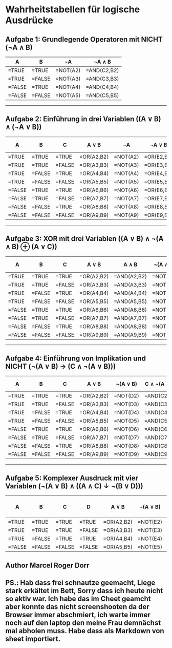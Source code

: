 
# Wahrheitstabellen für logische Ausdrücke

## Aufgabe 1: Grundlegende Operatoren mit NICHT (¬A ∧ B)

| A   | B   | ¬A  | ¬A ∧ B |
|-----|-----|-----|--------|
| =TRUE | =TRUE | =NOT(A2) | =AND(C2,B2) |
| =TRUE | =FALSE| =NOT(A3) | =AND(C3,B3) |
| =FALSE| =TRUE | =NOT(A4) | =AND(C4,B4) |
| =FALSE| =FALSE| =NOT(A5) | =AND(C5,B5) |

---

## Aufgabe 2: Einführung in drei Variablen ((A ∨ B) ∧ (¬A ∨ B))

| A   | B   | C   | A ∨ B | ¬A  | ¬A ∨ B | (A ∨ B) ∧ (¬A ∨ B) |
|-----|-----|-----|-------|-----|--------|--------------------|
| =TRUE | =TRUE | =TRUE  | =OR(A2,B2) | =NOT(A2) | =OR(E2,B2) | =AND(D2,F2) |
| =TRUE | =TRUE | =FALSE | =OR(A3,B3) | =NOT(A3) | =OR(E3,B3) | =AND(D3,F3) |
| =TRUE | =FALSE| =TRUE  | =OR(A4,B4) | =NOT(A4) | =OR(E4,B4) | =AND(D4,F4) |
| =TRUE | =FALSE| =FALSE | =OR(A5,B5) | =NOT(A5) | =OR(E5,B5) | =AND(D5,F5) |
| =FALSE| =TRUE | =TRUE  | =OR(A6,B6) | =NOT(A6) | =OR(E6,B6) | =AND(D6,F6) |
| =FALSE| =TRUE | =FALSE | =OR(A7,B7) | =NOT(A7) | =OR(E7,B7) | =AND(D7,F7) |
| =FALSE| =FALSE| =TRUE  | =OR(A8,B8) | =NOT(A8) | =OR(E8,B8) | =AND(D8,F8) |
| =FALSE| =FALSE| =FALSE | =OR(A9,B9) | =NOT(A9) | =OR(E9,B9) | =AND(D9,F9) |

---

## Aufgabe 3: XOR mit drei Variablen ((A ∨ B) ∧ ¬(A ∧ B) ⊕ (A ∨ C))

| A   | B   | C   | A ∨ B | A ∧ B | ¬(A ∧ B) | (A ∨ B) ∧ ¬(A ∧ B) | A ∨ C | ⊕ |
|-----|-----|-----|-------|-------|----------|---------------------|-------|---|
| =TRUE | =TRUE | =TRUE  | =OR(A2,B2) | =AND(A2,B2) | =NOT(E2) | =AND(D2,F2) | =OR(A2,C2) | =XOR(G2,H2) |
| =TRUE | =TRUE | =FALSE | =OR(A3,B3) | =AND(A3,B3) | =NOT(E3) | =AND(D3,F3) | =OR(A3,C3) | =XOR(G3,H3) |
| =TRUE | =FALSE| =TRUE  | =OR(A4,B4) | =AND(A4,B4) | =NOT(E4) | =AND(D4,F4) | =OR(A4,C4) | =XOR(G4,H4) |
| =TRUE | =FALSE| =FALSE | =OR(A5,B5) | =AND(A5,B5) | =NOT(E5) | =AND(D5,F5) | =OR(A5,C5) | =XOR(G5,H5) |
| =FALSE| =TRUE | =TRUE  | =OR(A6,B6) | =AND(A6,B6) | =NOT(E6) | =AND(D6,F6) | =OR(A6,C6) | =XOR(G6,H6) |
| =FALSE| =TRUE | =FALSE | =OR(A7,B7) | =AND(A7,B7) | =NOT(E7) | =AND(D7,F7) | =OR(A7,C7) | =XOR(G7,H7) |
| =FALSE| =FALSE| =TRUE  | =OR(A8,B8) | =AND(A8,B8) | =NOT(E8) | =AND(D8,F8) | =OR(A8,C8) | =XOR(G8,H8) |
| =FALSE| =FALSE| =FALSE | =OR(A9,B9) | =AND(A9,B9) | =NOT(E9) | =AND(D9,F9) | =OR(A9,C9) | =XOR(G9,H9) |

---

## Aufgabe 4: Einführung von Implikation und NICHT (¬(A ∨ B) → (C ∧ ¬(A ∨ B)))

| A   | B   | C   | A ∨ B | ¬(A ∨ B) | C ∧ ¬(A ∨ B) | ¬(A ∨ B) → (C ∧ ¬(A ∨ B)) |
|-----|-----|-----|-------|----------|--------------|----------------------------|
| =TRUE | =TRUE | =TRUE  | =OR(A2,B2) | =NOT(D2) | =AND(C2,E2) | =IF(E2,F2,TRUE) |
| =TRUE | =TRUE | =FALSE | =OR(A3,B3) | =NOT(D3) | =AND(C3,E3) | =IF(E3,F3,TRUE) |
| =TRUE | =FALSE| =TRUE  | =OR(A4,B4) | =NOT(D4) | =AND(C4,E4) | =IF(E4,F4,TRUE) |
| =TRUE | =FALSE| =FALSE | =OR(A5,B5) | =NOT(D5) | =AND(C5,E5) | =IF(E5,F5,TRUE) |
| =FALSE| =TRUE | =TRUE  | =OR(A6,B6) | =NOT(D6) | =AND(C6,E6) | =IF(E6,F6,TRUE) |
| =FALSE| =TRUE | =FALSE | =OR(A7,B7) | =NOT(D7) | =AND(C7,E7) | =IF(E7,F7,TRUE) |
| =FALSE| =FALSE| =TRUE  | =OR(A8,B8) | =NOT(D8) | =AND(C8,E8) | =IF(E8,F8,TRUE) |
| =FALSE| =FALSE| =FALSE | =OR(A9,B9) | =NOT(D9) | =AND(C9,E9) | =IF(E9,F9,TRUE) |

---

## Aufgabe 5: Komplexer Ausdruck mit vier Variablen (¬(A ∨ B) ∧ ((A ∧ C) ↓ ¬(B ∨ D)))

| A   | B   | C   | D   | A ∨ B | ¬(A ∨ B) | A ∧ C | B ∨ D | ¬(B ∨ D) | (A ∧ C) ↓ ¬(B ∨ D) | ¬(A ∨ B) ∧ ((A ∧ C) ↓ ¬(B ∨ D)) |
|-----|-----|-----|-----|-------|----------|-------|-------|----------|--------------------|---------------------------------|
| =TRUE | =TRUE | =TRUE  | =TRUE  | =OR(A2,B2) | =NOT(E2) | =AND(A2,C2) | =OR(B2,D2) | =NOT(G2) | =NOR(F2,H2) | =AND(F2,I2) |
| =TRUE | =TRUE | =TRUE  | =FALSE | =OR(A3,B3) | =NOT(E3) | =AND(A3,C3) | =OR(B3,D3) | =NOT(G3) | =NOR(F3,H3) | =AND(F3,I3) |
| =TRUE | =FALSE| =TRUE  | =TRUE  | =OR(A4,B4) | =NOT(E4) | =AND(A4,C4) | =OR(B4,D4) | =NOT(G4) | =NOR(F4,H4) | =AND(F4,I4) |
| =FALSE| =FALSE| =FALSE | =FALSE | =OR(A5,B5) | =NOT(E5) | =AND(A5,C5) | =OR(B5,D5) | =NOT(G5) | =NOR(F5,H5) | =AND(F5,I5) |



## Author Marcel Roger Dorr

## PS.: Hab dass frei schnautze geemacht, Liege stark erkältet im Bett, Sorry dass ich heute nicht so aktiv war. Ich habe das im Cheet geamcht aber konnte das nicht screenshooten da der Browser immer abschmiert, ich warte immer noch auf den laptop den meine Frau demnächst mal abholen muss. Habe dass als Markdown von sheet importiert.